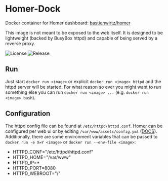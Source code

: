 [//]: # (Copyright 2023 brunothg)
[//]: # (   Licensed under the Apache License, Version 2.0 &#40;the "License"&#41;;)
[//]: # (   you may not use this file except in compliance with the License.)
[//]: # (   You may obtain a copy of the License at)
[//]: # (       http://www.apache.org/licenses/LICENSE-2.0)

# Homer-Dock
Docker container for Homer dashboard: [bastienwirtz/homer](https://github.com/bastienwirtz/homer)

This image is not meant to be exposed to the web itself.
It is designed to be lightweight (backed by BusyBox httpd) and capable of being served by a reverse proxy.

![License](https://img.shields.io/github/license/brunothg/homer-dock)
![Release](https://img.shields.io/github/v/release/brunothg/homer-dock)


## Run
Just start `docker run <image>` or explicit `docker run <image> httpd` and the httpd server will be started.
For what reason so ever you might want to run something else you can run `docker run <image> ...` (e.g. `docker run <image> bash`).


## Configuration
The httpd config file can be found at `/etc/httpd/httpd.conf`.
Homer can be configured per web ui or by editing `/var/www/assets/config.yml` ([DOCS](https://github.com/bastienwirtz/homer/blob/main/docs/configuration.md)).
Additionally, there are some environment variables that can be passed to `docker run -e X=Y <image>`
or `docker run --env-file <image>`:
 * HTTPD_CONF="/etc/httpd/httpd.conf"
 * HTTPD_HOME="/var/www"
 * HTTPD_IP=*
 * HTTPD_PORT=8080
 * HTTPD_WEBROOT="/"
